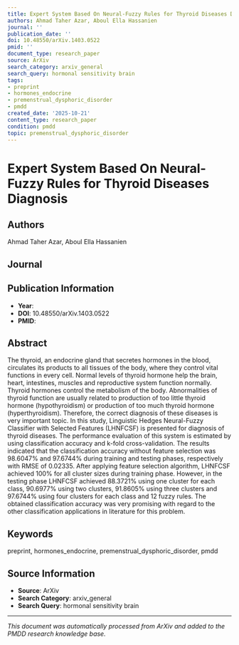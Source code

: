 ```yaml
---
title: Expert System Based On Neural-Fuzzy Rules for Thyroid Diseases Diagnosis
authors: Ahmad Taher Azar, Aboul Ella Hassanien
journal: ''
publication_date: ''
doi: 10.48550/arXiv.1403.0522
pmid: ''
document_type: research_paper
source: ArXiv
search_category: arxiv_general
search_query: hormonal sensitivity brain
tags:
- preprint
- hormones_endocrine
- premenstrual_dysphoric_disorder
- pmdd
created_date: '2025-10-21'
content_type: research_paper
condition: pmdd
topic: premenstrual_dysphoric_disorder
---
```


# Expert System Based On Neural-Fuzzy Rules for Thyroid Diseases Diagnosis

## Authors
Ahmad Taher Azar, Aboul Ella Hassanien

## Journal


## Publication Information
- **Year**: 
- **DOI**: 10.48550/arXiv.1403.0522
- **PMID**: 

## Abstract
The thyroid, an endocrine gland that secretes hormones in the blood, circulates its products to all tissues of the body, where they control vital functions in every cell. Normal levels of thyroid hormone help the brain, heart, intestines, muscles and reproductive system function normally. Thyroid hormones control the metabolism of the body. Abnormalities of thyroid function are usually related to production of too little thyroid hormone (hypothyroidism) or production of too much thyroid hormone (hyperthyroidism). Therefore, the correct diagnosis of these diseases is very important topic. In this study, Linguistic Hedges Neural-Fuzzy Classifier with Selected Features (LHNFCSF) is presented for diagnosis of thyroid diseases. The performance evaluation of this system is estimated by using classification accuracy and k-fold cross-validation. The results indicated that the classification accuracy without feature selection was 98.6047% and 97.6744% during training and testing phases, respectively with RMSE of 0.02335. After applying feature selection algorithm, LHNFCSF achieved 100% for all cluster sizes during training phase. However, in the testing phase LHNFCSF achieved 88.3721% using one cluster for each class, 90.6977% using two clusters, 91.8605% using three clusters and 97.6744% using four clusters for each class and 12 fuzzy rules. The obtained classification accuracy was very promising with regard to the other classification applications in literature for this problem.

## Keywords
preprint, hormones_endocrine, premenstrual_dysphoric_disorder, pmdd

## Source Information
- **Source**: ArXiv
- **Search Category**: arxiv_general
- **Search Query**: hormonal sensitivity brain

---
*This document was automatically processed from ArXiv and added to the PMDD research knowledge base.*
